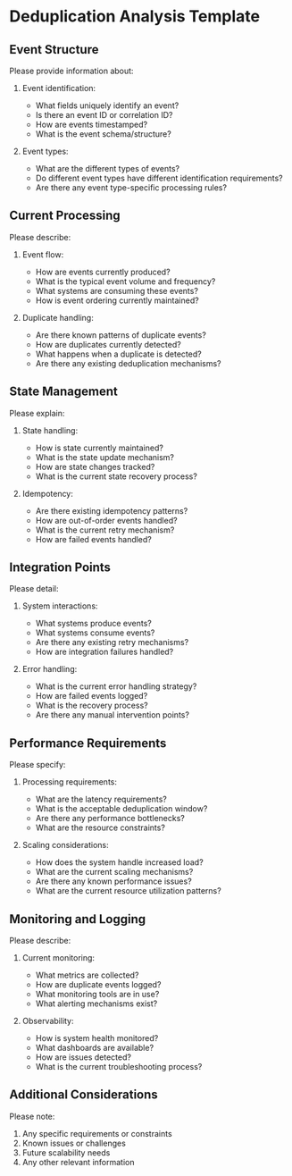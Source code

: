 # Deduplication Analysis Template

## Event Structure
Please provide information about:
1. Event identification:
   - What fields uniquely identify an event?
   - Is there an event ID or correlation ID?
   - How are events timestamped?
   - What is the event schema/structure?

2. Event types:
   - What are the different types of events?
   - Do different event types have different identification requirements?
   - Are there any event type-specific processing rules?

## Current Processing
Please describe:
1. Event flow:
   - How are events currently produced?
   - What is the typical event volume and frequency?
   - What systems are consuming these events?
   - How is event ordering currently maintained?

2. Duplicate handling:
   - Are there known patterns of duplicate events?
   - How are duplicates currently detected?
   - What happens when a duplicate is detected?
   - Are there any existing deduplication mechanisms?

## State Management
Please explain:
1. State handling:
   - How is state currently maintained?
   - What is the state update mechanism?
   - How are state changes tracked?
   - What is the current state recovery process?

2. Idempotency:
   - Are there existing idempotency patterns?
   - How are out-of-order events handled?
   - What is the current retry mechanism?
   - How are failed events handled?

## Integration Points
Please detail:
1. System interactions:
   - What systems produce events?
   - What systems consume events?
   - Are there any existing retry mechanisms?
   - How are integration failures handled?

2. Error handling:
   - What is the current error handling strategy?
   - How are failed events logged?
   - What is the recovery process?
   - Are there any manual intervention points?

## Performance Requirements
Please specify:
1. Processing requirements:
   - What are the latency requirements?
   - What is the acceptable deduplication window?
   - Are there any performance bottlenecks?
   - What are the resource constraints?

2. Scaling considerations:
   - How does the system handle increased load?
   - What are the current scaling mechanisms?
   - Are there any known performance issues?
   - What are the current resource utilization patterns?

## Monitoring and Logging
Please describe:
1. Current monitoring:
   - What metrics are collected?
   - How are duplicate events logged?
   - What monitoring tools are in use?
   - What alerting mechanisms exist?

2. Observability:
   - How is system health monitored?
   - What dashboards are available?
   - How are issues detected?
   - What is the current troubleshooting process?

## Additional Considerations
Please note:
1. Any specific requirements or constraints
2. Known issues or challenges
3. Future scalability needs
4. Any other relevant information 